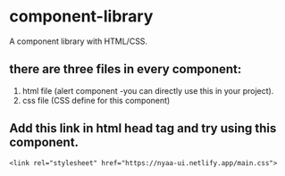# component-library

A component library with HTML/CSS.

## there are three files in every component:

1. html file (alert component -you can directly use this in your project).
2. css file (CSS define for this component)

## Add this link in html head tag and try using this component.

`<link rel="stylesheet" href="https://nyaa-ui.netlify.app/main.css">`
